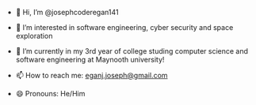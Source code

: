 - 👋 Hi, I’m @josephcoderegan141
  
- 👀 I’m interested in software engineering, cyber security and space exploration
  
- 🌱 I’m currently in my 3rd year of college studing computer science and software engineering at Maynooth university!
  
- 📫 How to reach me: eganj.joseph@gmail.com
  
- 😄 Pronouns: He/Him

<!---
josephcoderegan141/josephcoderegan141 is a ✨ special ✨ repository because its `README.md` (this file) appears on your GitHub profile.
You can click the Preview link to take a look at your changes.
--->
